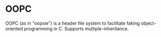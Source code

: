 # OOPC
OOPC (as in "oopsie") is a header file system to facilitate faking object-oriented programming in C. Supports multiple-inheritance.
